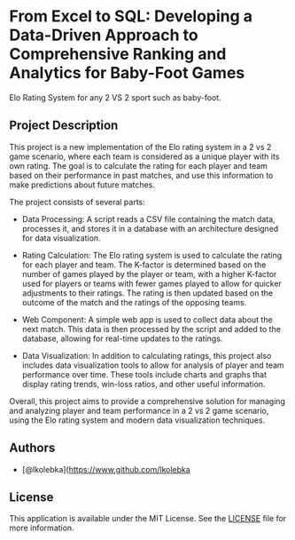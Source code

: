 # From Excel to SQL: Developing a Data-Driven Approach to Comprehensive Ranking and Analytics for Baby-Foot Games

Elo Rating System for any 2 VS 2 sport such as baby-foot.




## Project Description

This project is a new implementation of the Elo rating system in a 2 vs 2 game scenario, where each team is considered as a unique player with its own rating. The goal is to calculate the rating for each player and team based on their performance in past matches, and use this information to make predictions about future matches.

The project consists of several parts: 
- Data Processing: A script reads a CSV file containing the match data, processes it, and stores it in a database with an architecture designed for data visualization.

- Rating Calculation: The Elo rating system is used to calculate the rating for each player and team. The K-factor is determined based on the number of games played by the player or team, with a higher K-factor used for players or teams with fewer games played to allow for quicker adjustments to their ratings. The rating is then updated based on the outcome of the match and the ratings of the opposing teams.
- Web Component: A simple web app is used to collect data about the next match. This data is then processed by the script and added to the database, allowing for real-time updates to the ratings.
- Data Visualization: In addition to calculating ratings, this project also includes data visualization tools to allow for analysis of player and team performance over time. These tools include charts and graphs that display rating trends, win-loss ratios, and other useful information.

Overall, this project aims to provide a comprehensive solution for managing and analyzing player and team performance in a 2 vs 2 game scenario, using the Elo rating system and modern data visualization techniques.


## Authors

- [@lkolebka](https://www.github.com/lkolebka


## License

This application is available under the MIT License. See the [LICENSE](LICENSE) file for more information.

